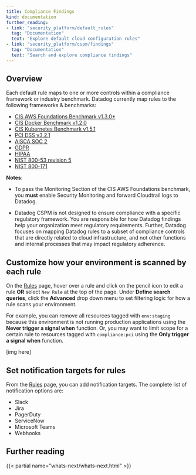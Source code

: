 ```yaml
---
title: Compliance Findings
kind: documentation
further_reading:
- link: "security_platform/default_rules"
  tag: "Documentation"
  text: "Explore default cloud configuration rules"
- link: "security_platform/cspm/findings"
  tag: "Documentation"
  text: "Search and explore compliance findings"
---
```


## Overview

Each default rule maps to one or more controls within a compliance framework or industry benchmark. Datadog currently map rules to the following frameworks & benchmarks:

- [CIS AWS Foundations Benchmark v1.3.0*][1]
- [CIS Docker Benchmark v1.2.0][1]
- [CIS Kubernetes Benchmark v1.5.1][2]
- [PCI DSS v3.2.1][3]
- [AISCA SOC 2][4]
- [GDPR][5]
- [HIPAA][6]
- [NIST 800-53 revision 5][7]
- [NIST 800-171][8]

**Notes**:

- To pass the Monitoring Section of the CIS AWS Foundations benchmark, you **must** enable Security Monitoring and forward Cloudtrail logs to Datadog.

- Datadog CSPM is not designed to ensure compliance with a specific regulatory framework. You are responsible for how Datadog findings help your organization meet regulatory requirements. Further, Datadog focuses on mapping Datadog rules to a subset of compliance controls that are directly related to cloud infrastructure, and not other functions and internal processes that may impact regulatory adherence.

## Customize how your environment is scanned by each rule

On the [Rules][9] page, hover over a rule and click on the pencil icon to edit a rule **OR** select `New Rule` at the top of the page. Under **Define search queries**, click the **Advanced** drop down menu to set filtering logic for how a rule scans your environment.

For example, you can remove all resources tagged with `env:staging` because this environment is not running production applications using the **Never trigger a signal when** function. Or, you may want to limit scope for a certain rule to resources tagged with `compliance:pci` using the **Only trigger a signal when** function.

[img here]

## Set notification targets for rules

From the [Rules][9] page, you can add notification targets. The complete list of notification options are:

- Slack
- Jira
- PagerDuty
- ServiceNow
- Microsoft Teams
- Webhooks

## Further reading

{{< partial name="whats-next/whats-next.html" >}}

[1]: https://www.cisecurity.org/benchmark/amazon_web_services/
[2]: https://www.cisecurity.org/benchmark/kubernetes/
[3]: https://www.pcisecuritystandards.org/document_library
[4]: https://www.isaca.org/resources/isaca-journal/issues/2019/volume-6/soc-reports-for-cloud-security-and-privacy
[5]: https://gdpr-info.eu/
[6]: https://www.hhs.gov/hipaa/index.html
[7]: https://csrc.nist.gov/publications/detail/sp/800-53/rev-5/final
[8]: https://csrc.nist.gov/publications/detail/sp/800-171/rev-2/final
[9]: https://app.datadoghq.com/security/configuration/rules/

